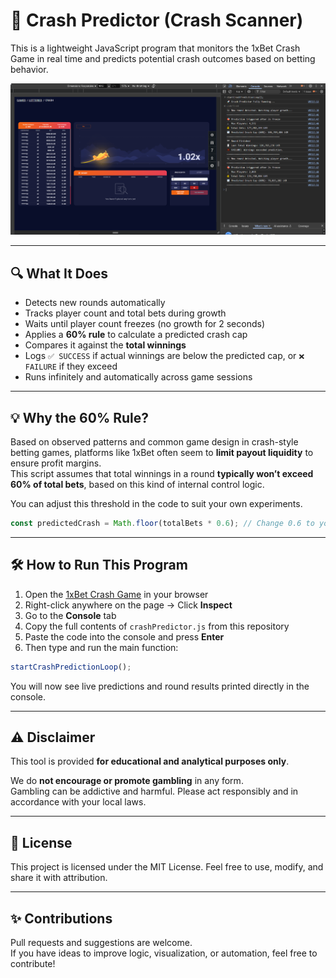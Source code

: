 # 🎯 Crash Predictor (Crash Scanner)

This is a lightweight JavaScript program that monitors the 1xBet Crash Game in real time and predicts potential crash outcomes based on betting behavior.

![Crash Predictor Demo](images/crash-predictor-demo.png)

---

## 🔍 What It Does

- Detects new rounds automatically
- Tracks player count and total bets during growth
- Waits until player count freezes (no growth for 2 seconds)
- Applies a **60% rule** to calculate a predicted crash cap
- Compares it against the **total winnings**
- Logs `✅ SUCCESS` if actual winnings are below the predicted cap, or `❌ FAILURE` if they exceed
- Runs infinitely and automatically across game sessions

---

## 💡 Why the 60% Rule?

Based on observed patterns and common game design in crash-style betting games, platforms like 1xBet often seem to **limit payout liquidity** to ensure profit margins.  
This script assumes that total winnings in a round **typically won’t exceed 60% of total bets**, based on this kind of internal control logic.

You can adjust this threshold in the code to suit your own experiments.

```js
const predictedCrash = Math.floor(totalBets * 0.6); // Change 0.6 to your own ratio
```

---

## 🛠️ How to Run This Program

1. Open the [1xBet Crash Game](https://ind.1xbet.com/games-frame/games/371) in your browser
2. Right-click anywhere on the page → Click **Inspect**
3. Go to the **Console** tab
4. Copy the full contents of `crashPredictor.js` from this repository
5. Paste the code into the console and press **Enter**
6. Then type and run the main function:

```js
startCrashPredictionLoop();
```

You will now see live predictions and round results printed directly in the console.

---

## ⚠️ Disclaimer

This tool is provided **for educational and analytical purposes only**.

We do **not encourage or promote gambling** in any form.  
Gambling can be addictive and harmful. Please act responsibly and in accordance with your local laws.

---

## 📄 License

This project is licensed under the MIT License. Feel free to use, modify, and share it with attribution.

---

## ✨ Contributions

Pull requests and suggestions are welcome.  
If you have ideas to improve logic, visualization, or automation, feel free to contribute!
